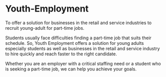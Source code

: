 # Youth-Employment

To offer a solution for businesses in the retail and service industries to recruit young-adult for part-time jobs.

Students usually face difficulties finding a part-time job that suits their schedule. So, Youth Employment offers a solution for young adults especially students as well as businesses in the retail and service industry to hire quickly and reach faster to the right candidate.

Whether you are an employer with a critical staffing need or a student who is seeking a part-time job, we can help you achieve your goals.

